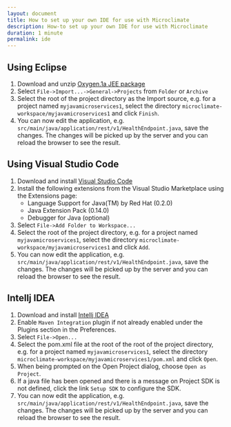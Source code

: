 ```yaml
---
layout: document
title: How to set up your own IDE for use with Microclimate
description: How-to set up your own IDE for use with Microclimate
duration: 1 minute
permalink: ide
---
```


## Using Eclipse

1. Download and unzip [Oxygen.1a JEE package](https://www.eclipse.org/downloads/packages/eclipse-ide-java-ee-developers/oxygen1a)
2. Select ``File->Import...->General->Projects`` from ``Folder`` or ``Archive``
3. Select the root of the project directory as the Import source, e.g. for a project named ``myjavamicroservices1``, select the directory ``microclimate-workspace/myjavamicroservices1`` and click ``Finish``.
4. You can now edit the application, e.g. ``src/main/java/application/rest/v1/HealthEndpoint.java``, save the changes. The changes will be picked up by the server and you can reload the browser to see the result.

## Using Visual Studio Code

1. Download and install [Visual Studio Code](https://code.visualstudio.com/download)
2. Install the following extensions from the Visual Studio Marketplace using the Extensions page:
   * Language Support for Java(TM) by Red Hat (0.2.0)  
   * Java Extension Pack (0.14.0)  
   * Debugger for Java (optional)
3. Select ``File->Add Folder to Workspace...``
4. Select the root of the project directory, e.g. for a project named ``myjavamicroservices1``, select the directory ``microclimate-workspace/myjavamicroservices1`` and click ``Add``.
5. You can now edit the application, e.g. ``src/main/java/application/rest/v1/HealthEndpoint.java``, save the changes. The changes will be picked up by the server and you can reload the browser to see the result.

## Intellj IDEA

1. Download and install [Intellj IDEA](https://www.jetbrains.com/idea/download/)
2. Enable ``Maven Integration`` plugin if not already enabled under the Plugins section in the Preferences.
3. Select ``File->Open...``
4. Select the pom.xml file at the root of the root of the project directory, e.g. for a project named ``myjavamicroservices1``, select the directory ``microclimate-workspace/myjavamicroservices1/pom.xml`` and click ``Open``.
5. When being prompted on the Open Project dialog, choose ``Open as Project``.
6. If a java file has been opened and there is a message on Project SDK is not defined, click the link ``Setup SDK`` to configure the SDK.
7. You can now edit the application, e.g. ``src/main/java/application/rest/v1/HealthEndpoint.java``, save the changes. The changes will be picked up by the server and you can reload the browser to see the result.
